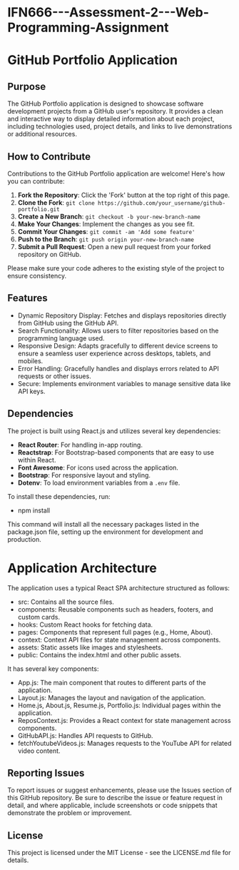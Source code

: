 # IFN666---Assessment-2---Web-Programming-Assignment

# GitHub Portfolio Application

## Purpose

The GitHub Portfolio application is designed to showcase software development projects from a GitHub user's repository. It provides a clean and interactive way to display detailed information about each project, including technologies used, project details, and links to live demonstrations or additional resources.

## How to Contribute

Contributions to the GitHub Portfolio application are welcome! Here's how you can contribute:

1. **Fork the Repository**: Click the 'Fork' button at the top right of this page.
2. **Clone the Fork**: `git clone https://github.com/your_username/github-portfolio.git`
3. **Create a New Branch**: `git checkout -b your-new-branch-name`
4. **Make Your Changes**: Implement the changes as you see fit.
5. **Commit Your Changes**: `git commit -am 'Add some feature'`
6. **Push to the Branch**: `git push origin your-new-branch-name`
7. **Submit a Pull Request**: Open a new pull request from your forked repository on GitHub.

Please make sure your code adheres to the existing style of the project to ensure consistency.

## Features

- Dynamic Repository Display: Fetches and displays repositories directly from GitHub using the GitHub API.
- Search Functionality: Allows users to filter repositories based on the programming language used.
- Responsive Design: Adapts gracefully to different device screens to ensure a seamless user experience across desktops, tablets, and mobiles.
- Error Handling: Gracefully handles and displays errors related to API requests or other issues.
- Secure: Implements environment variables to manage sensitive data like API keys.

## Dependencies

The project is built using React.js and utilizes several key dependencies:

- **React Router**: For handling in-app routing.
- **Reactstrap**: For Bootstrap-based components that are easy to use within React.
- **Font Awesome**: For icons used across the application.
- **Bootstrap**: For responsive layout and styling.
- **Dotenv**: To load environment variables from a `.env` file.

To install these dependencies, run:

- npm install

This command will install all the necessary packages listed in the package.json file, setting up the environment for development and production.

# Application Architecture

The application uses a typical React SPA architecture structured as follows:

- src: Contains all the source files.
- components: Reusable components such as headers, footers, and custom cards.
- hooks: Custom React hooks for fetching data.
- pages: Components that represent full pages (e.g., Home, About).
- context: Context API files for state management across components.
- assets: Static assets like images and stylesheets.
- public: Contains the index.html and other public assets.

It has several key components:

- App.js: The main component that routes to different parts of the application.
- Layout.js: Manages the layout and navigation of the application.
- Home.js, About.js, Resume.js, Portfolio.js: Individual pages within the application.
- ReposContext.js: Provides a React context for state management across components.
- GitHubAPI.js: Handles API requests to GitHub.
- fetchYoutubeVideos.js: Manages requests to the YouTube API for related video content.

## Reporting Issues

To report issues or suggest enhancements, please use the Issues section of this GitHub repository. Be sure to describe the issue or feature request in detail, and where applicable, include screenshots or code snippets that demonstrate the problem or improvement.

## License

This project is licensed under the MIT License - see the LICENSE.md file for details.

